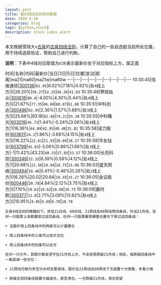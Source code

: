 ```yaml
---
layout: post
title: 股价四线法则实时数据
date: 2020-5-10
categories: blog
tags: [python,stock]
description: stock index alert
---
```



本文根据雪球大v[古泉](https://xueqiu.com/u/7148646888)的[古泉四线法则](https://xueqiu.com/7148646888/130498192)，计算了自己的一些自选股当前所处位置，用于持续追踪验证，帮助自己进行判断。

**说明**：下表中4线对应取值为`红色`表示最新价处于对应指标上方，属正面

时间|名称|代码|最新价|当日|3日|5日|位置|变动|距离|ma21|ma60|ma21w|ma60w
---|---|---|---|---|---|---|---|---
10:35:45|信维通信|[300136](https://xueqiu.com/S/SZ300136)|`61.95`|6.02%|7.18%|4.92%|处`4`线上方|0|26.20%|`56.27`|`52.25`|`48.36`|`41.83`
10:35:48|寒锐钴业|[300618](https://xueqiu.com/S/SZ300618)|`80.4`|-4.00%|4.30%|5.44%|处`4`线上方|0|21.67%|`77.35`|`66.60`|`60.87`|`61.88`
10:35:51|中科创达|[300496](https://xueqiu.com/S/SZ300496)|`92.45`|2.36%|1.57%|1.88%|处`3`线上方|0|25.66%|93.18|`82.60`|`74.21`|`55.38`
10:35:55|中科曙光|[603019](https://xueqiu.com/S/SH603019)|`45.73`|1.44%|-0.24%|3.06%|处`4`线上方|1|16.36%|`44.89`|`42.95`|`40.40`|`31.81`
10:35:58|诺力股份|[603611](https://xueqiu.com/S/SH603611)|`24.1`|1.86%|-3.69%|4.15%|处`4`线上方|0|16.22%|`22.61`|`21.93`|`20.69`|`18.27`
10:35:59|华友钴业|[603799](https://xueqiu.com/S/SH603799)|`42.83`|-3.06%|0.86%|1.68%|处`3`线上方|-1|11.42%|43.23|`40.33`|`37.95`|`33.57`
10:36:00|长亮科技|[300348](https://xueqiu.com/S/SZ300348)|`22.32`|6.39%|0.58%|4.12%|处`4`线上方|1|20.68%|`21.56`|`19.94`|`18.75`|`15.06`
10:36:03|盛天网络|[300494](https://xueqiu.com/S/SZ300494)|`19.46`|0.41%|-0.46%|0.26%|处`2`线上方|0|6.26%|20.02|20.64|`18.35`|`15.27`
10:36:05|金证股份|[600446](https://xueqiu.com/S/SH600446)|`20.78`|4.84%|2.12%|3.75%|处`4`线上方|0|7.10%|`19.62`|`19.62`|`18.68`|`19.73`
10:36:09|赢时胜|[300377](https://xueqiu.com/S/SZ300377)|`11.0`|2.71%|3.09%|13.82%|处`4`线上方|0|10.95%|`9.85`|`9.49`|`9.70`|`10.70`

```
古泉4线法则的精髓如下。抓住21日线、60日线、21周线及60周线等四条线，外加21月线，任何一只股票上涨都要穿过这四条线，任何一只股票要想爆雷也要先下穿过这四条线：

+ 当股价爬上四条线中的两条可以少量建仓

+ 爬上四条线中的三条可以加大仓位

+ 爬上四条线中的四条可以全仓

任何一只大牛，其股价都会坚守在21月线上方，不会轻易跌破21月线；相反，每跌破四条线中一条就减一些仓位：

+ 21周线可做为多空分水岭及警戒线，股价在21周线及60周线下方就要十分慎重，多看少做

+ 跌破全部四条线就要大幅减仓，甚至清仓，一旦跌破21月线，清仓观望
```